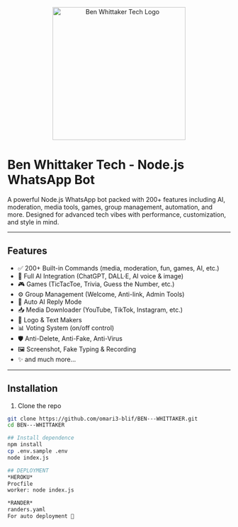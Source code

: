 <p align="center">
  <img src="https://raw.githubusercontent.com/omari3-blif/BEN---WHITTAKER/main/ben-whittaker-logo.png" alt="Ben Whittaker Tech Logo" width="300"/>
</p>

# Ben Whittaker Tech - Node.js WhatsApp Bot

A powerful Node.js WhatsApp bot packed with 200+ features including AI, moderation, media tools, games, group management, automation, and more. Designed for advanced tech vibes with performance, customization, and style in mind.

---

## Features

- ✅ 200+ Built-in Commands (media, moderation, fun, games, AI, etc.)
- 🤖 Full AI Integration (ChatGPT, DALL·E, AI voice & image)
- 🎮 Games (TicTacToe, Trivia, Guess the Number, etc.)
- ⚙️ Group Management (Welcome, Anti-link, Admin Tools)
- 🧠 Auto AI Reply Mode
- 📥 Media Downloader (YouTube, TikTok, Instagram, etc.)
- 🎨 Logo & Text Makers
- 📊 Voting System (on/off control)
- 🛡️ Anti-Delete, Anti-Fake, Anti-Virus
- 🖼️ Screenshot, Fake Typing & Recording
- ✨ and much more...

---

## Installation

1. Clone the repo
```bash
git clone https://github.com/omari3-blif/BEN---WHITTAKER.git
cd BEN---WHITTAKER

## Install dependence
npm install
cp .env.sample .env
node index.js

## DEPLOYMENT
*HEROKU*
Procfile
worker: node index.js

*RANDER*
randers.yaml
For auto deployment 🥊

